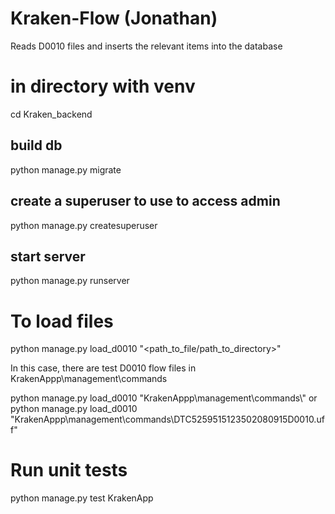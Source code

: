 # Kraken-Flow (Jonathan)
Reads D0010 files and inserts the relevant items into the database

# in directory with venv

cd Kraken_backend

## build db
python manage.py migrate

## create a superuser to use to access admin

python manage.py createsuperuser

## start server

python manage.py runserver

# To load files

python manage.py load_d0010 "<path_to_file/path_to_directory>"

In this case, there are test D0010 flow files in KrakenAppp\management\commands

python manage.py load_d0010 "KrakenAppp\management\commands\\" 
or 
python manage.py load_d0010 "KrakenAppp\management\commands\DTC5259515123502080915D0010.uff" 

# Run unit tests

python manage.py test KrakenApp 